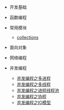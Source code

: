 * 开发基础
* 函数编程
* 常用模块
	* [collections](python/module/collections)
* 面向对象
* 网络编程

* 并发编程
    * [并发编程之多进程](python/concurrent/multiprocess/)
	* [并发编程之多线程](python/concurrent/thread/)
	* [并发编程之进程线程池](python/concurrent/pool)
	* [并发编程之协程](python/concurrent/coroutine)
	* [并发编程之IO模型](python/concurrent/io-model/)